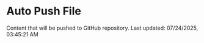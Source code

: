 # Auto Push File

Content that will be pushed to GitHub repository.
Last updated: 07/24/2025, 03:45:21 AM